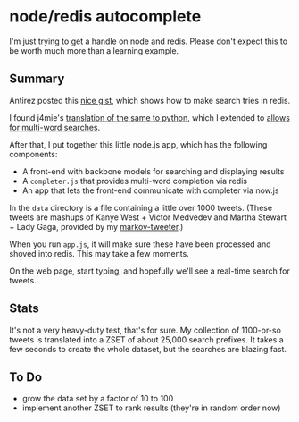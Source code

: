 node/redis autocomplete
=======================

I'm just trying to get a handle on node and redis.  Please don't expect this to
be worth much more than a learning example.

Summary
-------

Antirez posted this [nice gist](http://gist.github.com/574044), which shows how to
make search tries in redis.

I found j4mie's [translation of the same to
python](https://gist.github.com/577852), which I extended to [allows for
multi-word searches](https://gist.github.com/925979).

After that, I put together this little node.js app, which has the following
components:

- A front-end with backbone models for searching and displaying results
- A `completer.js` that provides multi-word completion via redis
- An app that lets the front-end communicate with completer via now.js

In the `data` directory is a file containing a little over 1000 tweets.  (These
tweets are mashups of Kanye West + Victor Medvedev and Martha Stewart + Lady
Gaga, provided by my [markov-tweeter](https://github.com/jedp/markov-tweeter).)

When you run `app.js`, it will make sure these have been processed and shoved
into redis.  This may take a few moments.

On the web page, start typing, and hopefully we'll see a real-time search for
tweets.  

Stats
-----

It's not a very heavy-duty test, that's for sure.  My collection of 1100-or-so
tweets is translated into a ZSET of about 25,000 search prefixes.  It takes a
few seconds to create the whole dataset, but the searches are blazing fast.

To Do
-----

- grow the data set by a factor of 10 to 100
- implement another ZSET to rank results (they're in random order now)





